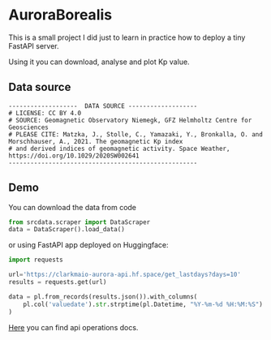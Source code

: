 # AuroraBorealis

This is a small project I did just to learn in practice how to deploy a tiny FastAPI server.

Using it you can download, analyse and plot Kp value.


## Data source

```
-------------------  DATA SOURCE -------------------
# LICENSE: CC BY 4.0
# SOURCE: Geomagnetic Observatory Niemegk, GFZ Helmholtz Centre for Geosciences
# PLEASE CITE: Matzka, J., Stolle, C., Yamazaki, Y., Bronkalla, O. and Morschhauser, A., 2021. The geomagnetic Kp index 
# and derived indices of geomagnetic activity. Space Weather, https://doi.org/10.1029/2020SW002641
----------------------------------------------------
```


## Demo

You can download the data from code

```python
from srcdata.scraper import DataScraper
data = DataScraper().load_data()
```

or using FastAPI app deployed on Huggingface:


```python
import requests

url='https://clarkmaio-aurora-api.hf.space/get_lastdays?days=10'
results = requests.get(url)

data = pl.from_records(results.json()).with_columns(
    pl.col('valuedate').str.strptime(pl.Datetime, "%Y-%m-%d %H:%M:%S")
)
```

[Here](https://clarkmaio-aurora-api.hf.space/docs) you can find api operations docs.

